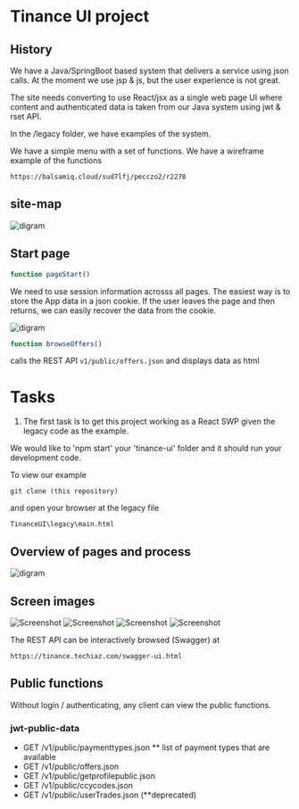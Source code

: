 
# Tinance UI project

## History
We have a Java/SpringBoot based system that delivers a service using json calls. At the moment we use jsp & js, but the user experience is not great.

The site needs converting to use React/jsx as a single web page UI where content and authenticated data is taken from our Java system using jwt & rset API.

In the /legacy folder, we have examples of the system.

We have a simple menu with a set of functions. We have a wireframe example of the functions

```
https://balsamiq.cloud/sud7lfj/pecczo2/r2278
```

## site-map
![digram](site-map.svg)

## Start page
```javascript
function pageStart()
```

We need to use session information acrosss all pages. The easiest way is to store the App data in a json cookie. If the user leaves the page and then returns, we can easily recover the data from the cookie.

![digram](seq-start-page.svg)


```javascript
function browseOffers()
```
calls the REST API ```v1/public/offers.json``` and displays data as html



# Tasks 
1. The first task is to get this project working as a React SWP given the legacy code as the example. 

We would like to 'npm start' your 'tinance-ui' folder and it should run your development code.

To view our example

```
git clone (this repository)
```
and open your browser at the legacy file

```
TinanceUI\legacy\main.html
```

## Overview of pages and process

![digram](diagram1.svg)

## Screen images

![Screenshot](image1.png)
![Screenshot](image2.png)
![Screenshot](image3.png)
![Screenshot](image4.png)



The REST API can be interactively browsed (Swagger) at 
```
https://tinance.techiaz.com/swagger-ui.html
```

## Public functions
Without login / authenticating, any client can view the public functions.

### jwt-public-data
* GET ​/v1​/public​/paymenttypes.json
    ** list of payment types that are available
* GET ​/v1​/public​/offers.json
* GET ​/v1​/public​/getprofilepublic.json
* GET ​/v1​/public​/ccycodes.json
* GET ​/v1​/public​/userTrades.json (**deprecated)

